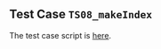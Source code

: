 ## Test Case `TS08_makeIndex`

The test case script is [here](Scripts/TC08_makeIndex/Script1536651022281.groovy).

```
```
